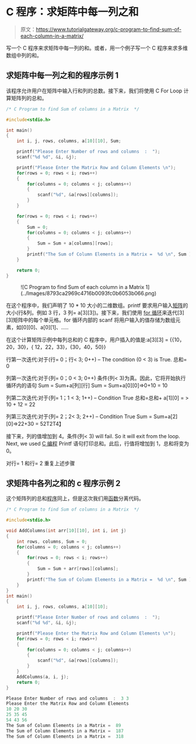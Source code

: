# C 程序：求矩阵中每一列之和

> 原文：<https://www.tutorialgateway.org/c-program-to-find-sum-of-each-column-in-a-matrix/>

写一个 C 程序来求矩阵中每一列的和。或者，用一个例子写一个 C 程序来求多维数组中列的和。

## 求矩阵中每一列之和的程序示例 1

该程序允许用户在矩阵中输入行和列的总数。接下来，我们将使用 C For Loop 计算矩阵列的总和。

```c
/* C Program to find Sum of columns in a Matrix  */

#include<stdio.h>

int main()
{
    int i, j, rows, columns, a[10][10], Sum;

    printf("Please Enter Number of rows and columns  :  ");
    scanf("%d %d", &i, &j);

    printf("Please Enter the Matrix Row and Column Elements \n");
    for(rows = 0; rows < i; rows++)
    {
        for(columns = 0; columns < j; columns++)
        {
            scanf("%d", &a[rows][columns]);
        }
    }

    for(rows = 0; rows < i; rows++)
    {
        Sum = 0;
        for(columns = 0; columns < j; columns++)
        {
            Sum = Sum + a[columns][rows];
        }
        printf("The Sum of Column Elements in a Matrix =  %d \n", Sum );
    }

    return 0;
}
```

<figure class="wp-block-image">![C Program to find Sum of each column in a Matrix 1](../Images/8793ca2969c4716b0093fc0b6053b066.png)</figure>

在这个程序中，我们声明了 10 * 10 大小的二维数组。printf 要求用户输入[矩阵](https://www.tutorialgateway.org/two-dimensional-array-in-c/)的大小(行&列。例如 3 行，3 列= a[3][3])。接下来，我们使用 [for 循环](https://www.tutorialgateway.org/for-loop-in-c-programming/)来迭代[3][3]矩阵中的每个单元格。for 循环内部的 scanf 将用户输入的值存储为数组元素，如[0][0]、a[0][1]、…..

在这个计算矩阵示例中每列总和的 C 程序中，用户插入的值是:a[3][3] = {{10，20，30}，{ 12，22，33}，{30，40，50}}

行第一次迭代:对于(行= 0；行< 3; 0++) – The condition (0 < 3) is True.
总和= 0

列第一次迭代:对于(列= 0；0 < 3; 0++)
条件(列< 3)为真。因此，它将开始执行循环内的语句
Sum = Sum+a[列][行]
Sum = Sum+a[0][0]=>0+10 = 10

列第二次迭代:对于(列= 1；1 < 3; 1++) – Condition True
总和=总和+ a[1][0] = > 10 + 12 = 22

列第三次迭代:对于(列= 2；2< 3; 2++) – Condition True
Sum = Sum+a[2][0]=>22+30 = 52T2T4】

接下来，列的值增加到 4。条件(列< 3) will fail. So it will exit from the loop. Next, we used [C 编程](https://www.tutorialgateway.org/c-programming/) Printf 语句打印总和。此后，行值将增加到 1，总和将变为 0。

对行= 1 和行= 2 重复上述步骤

## 求矩阵中各列之和的 c 程序示例 2

这个矩阵列的总和[程序](https://www.tutorialgateway.org/c-programming-examples/)同上，但是这次我们用[函数](https://www.tutorialgateway.org/functions-in-c/)分离代码。

```c
/* C Program to find Sum of columns in a Matrix  */

#include<stdio.h>

void AddColumns(int arr[10][10], int i, int j)
{
    int rows, columns, Sum = 0;
    for(columns = 0; columns < j; columns++)
    {
        for(rows = 0; rows < i; rows++)
        {
            Sum = Sum + arr[rows][columns];
        }
        printf("The Sum of Column Elements in a Matrix =  %d \n", Sum );
    }
}
int main()
{
    int i, j, rows, columns, a[10][10];

    printf("Please Enter Number of rows and columns  :  ");
    scanf("%d %d", &i, &j);

    printf("Please Enter the Matrix Row and Column Elements \n");
    for(rows = 0; rows < i; rows++)
    {
        for(columns = 0; columns < j; columns++)
        {
            scanf("%d", &a[rows][columns]);
        }
    }
    AddColumns(a, i, j);
    return 0;
}
```

```c
Please Enter Number of rows and columns  :  3 3
Please Enter the Matrix Row and Column Elements 
10 20 30
25 35 45
54 43 56
The Sum of Column Elements in a Matrix =  89 
The Sum of Column Elements in a Matrix =  187 
The Sum of Column Elements in a Matrix =  318 
```